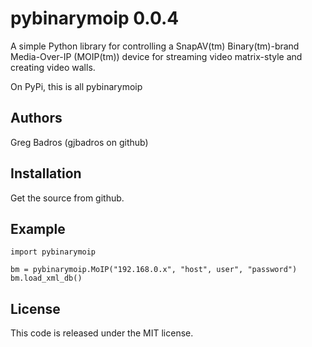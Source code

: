 pybinarymoip 0.0.4
==================
A simple Python library for controlling a SnapAV(tm) Binary(tm)-brand
Media-Over-IP (MOIP(tm)) device for streaming video matrix-style
and creating video walls.

On PyPi, this is all pybinarymoip


Authors
-------
Greg Badros (gjbadros on github)


Installation
------------

Get the source from github.


Example
-------
    import pybinarymoip

    bm = pybinarymoip.MoIP("192.168.0.x", "host", user", "password")
    bm.load_xml_db()


License
-------
This code is released under the MIT license.
